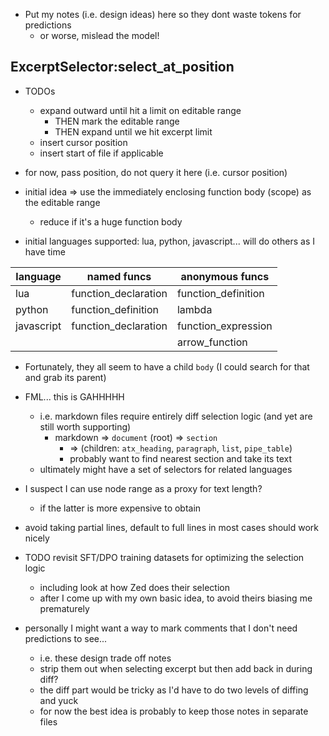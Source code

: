 

- Put my notes (i.e. design ideas) here so they dont waste tokens for predictions
  - or worse, mislead the model!

## ExcerptSelector:select_at_position

- TODOs
  - expand outward until hit a limit on editable range
    - THEN mark the editable range
    - THEN expand until we hit excerpt limit
  - insert cursor position
  - insert start of file if applicable

- for now, pass position, do not query it here (i.e. cursor position)

- initial idea => use the immediately enclosing function body (scope) as the editable range
  - reduce if it's a huge function body
- initial languages supported: lua, python, javascript... will do others as I have time

| language       | named funcs           | anonymous funcs          |
|----------------|-----------------------|--------------------------|
| lua            | function_declaration  | function_definition      |
| python         | function_definition   | lambda                   |
| javascript     | function_declaration  | function_expression      |
|                |                       | arrow_function           |

- Fortunately, they all seem to have a child `body` (I could search for that and grab its parent)
- FML... this is GAHHHHH
  - i.e. markdown files require entirely diff selection logic (and yet are still worth supporting)
      - markdown => `document` (root) => `section`
        - => (children: `atx_heading`, `paragraph`, `list`, `pipe_table`)
        - probably want to find nearest section and take its text
  - ultimately might have a set of selectors for related languages

- I suspect I can use node range as a proxy for text length?
  - if the latter is more expensive to obtain
- avoid taking partial lines, default to full lines in most cases should work nicely
- TODO revisit SFT/DPO training datasets for optimizing the selection logic
  - including look at how Zed does their selection
  - after I come up with my own basic idea, to avoid theirs biasing me prematurely
- personally I might want a way to mark comments that I don't need predictions to see...
  - i.e. these design trade off notes
  - strip them out when selecting excerpt but then add back in during diff?
  - the diff part would be tricky as I'd have to do two levels of diffing and yuck
  - for now the best idea is probably to keep those notes in separate files

